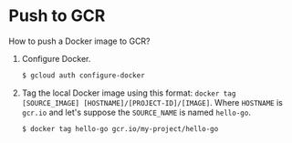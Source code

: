 # Push to GCR

How to push a Docker image to GCR?

1. Configure Docker.

   ```bash
   $ gcloud auth configure-docker
   ```

1. Tag the local Docker image using this format: `docker tag [SOURCE_IMAGE] [HOSTNAME]/[PROJECT-ID]/[IMAGE]`. Where `HOSTNAME` is `gcr.io` and let's suppose the `SOURCE_NAME` is named `hello-go`.

   ```
   $ docker tag hello-go gcr.io/my-project/hello-go
   ```
